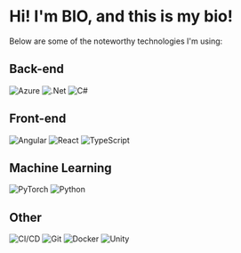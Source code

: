 # Hi! I'm BIO, and this is my bio! 

<!--I'm currently working as a software engineer, dabbling with-->     


Below are some of the noteworthy technologies I'm using:    

## Back-end
![Azure](https://img.shields.io/badge/azure-ffffff.svg?style=for-the-badge&logo=microsoftazure&logoColor=black)
![.Net](https://img.shields.io/badge/.NET-ffffff?style=for-the-badge&logo=.net&logoColor=black)
![C#](https://img.shields.io/badge/c%23-ffffff.svg?style=for-the-badge&logo=c-sharp&logoColor=black)

## Front-end
![Angular](https://img.shields.io/badge/angular-ffffff.svg?style=for-the-badge&logo=angular&logoColor=black)
![React](https://img.shields.io/badge/react-ffffff.svg?style=for-the-badge&logo=react&logoColor=black)
![TypeScript](https://img.shields.io/badge/typescript-ffffff.svg?style=for-the-badge&logo=typescript&logoColor=black)

## Machine Learning 
![PyTorch](https://img.shields.io/badge/PyTorch-ffffff.svg?style=for-the-badge&logo=PyTorch&logoColor=black)
![Python](https://img.shields.io/badge/python-ffffff?style=for-the-badge&logo=python&logoColor=black)

## Other
![CI/CD](https://shields.io/badge/Azure-Devops-ffffff?style=for-the-badge&logo=microsoftazure&logoColor=black)
![Git](https://img.shields.io/badge/git-ffffff.svg?style=for-the-badge&logo=git&logoColor=black)
![Docker](https://img.shields.io/badge/docker-ffffff.svg?style=for-the-badge&logo=docker&logoColor=black)
![Unity](https://img.shields.io/badge/unity-ffffff.svg?style=for-the-badge&logo=unity&logoColor=black)




<!--
### Hub Stats

 [![Top Langs](https://github-readme-stats.vercel.app/api/top-langs/?username=bioengstrom&theme=dark&layout=compact)](https://github.com/anuraghazra/github-readme-stats)
-->


<!--
**bioengstrom/bioengstrom** is a ✨ _special_ ✨ repository because its `README.md` (this file) appears on your GitHub profile.

Here are some ideas to get you started:

- 🔭 I’m currently working on ...
- 🌱 I’m currently learning ...
- 👯 I’m looking to collaborate on ...
- 🤔 I’m looking for help with ...
- 💬 Ask me about ...
- 📫 How to reach me: ...
- 😄 Pronouns: ...
- ⚡ Fun fact: ...
-->
